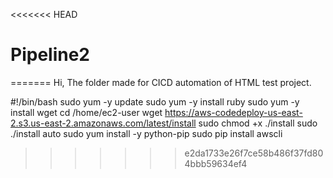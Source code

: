 <<<<<<< HEAD
# Pipeline2
=======
Hi, The folder made for CICD automation of HTML test project.

#!/bin/bash
sudo yum -y update
sudo yum -y install ruby
sudo yum -y install wget
cd /home/ec2-user
wget https://aws-codedeploy-us-east-2.s3.us-east-2.amazonaws.com/latest/install
sudo chmod +x ./install
sudo ./install auto
sudo yum install -y python-pip
sudo pip install awscli
>>>>>>> e2da1733e26f7ce58b486f37fd804bbb59634ef4
